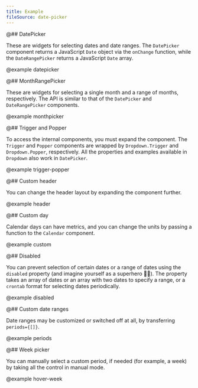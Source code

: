```yaml
---
title: Example
fileSource: date-picker
---
```


@## DatePicker

These are widgets for selecting dates and date ranges. The `DatePicker` component returns a JavaScript `Date` object via the `onChange` function, while the `DateRangePicker` returns a JavaScript `Date` array.

@example datepicker

@## MonthRangePicker

These are widgets for selecting a single month and a range of months, respectively. The API is similar to that of the `DatePicker` and `DateRangePicker` components.

@example monthpicker

@## Trigger and Popper

To access the internal components, you must expand the component. The `Trigger` and `Popper` components are wrapped by `Dropdown.Trigger` and `Dropdown.Popper`, respectively. All the properties and examples available in `Dropdown` also work in `DatePicker`.

@example trigger-popper

@## Custom header

You can change the header layout by expanding the component further.

@example header

@## Custom day

Calendar days can have metrics, and you can change the units by passing a function to the `Calendar` component.

@example custom

@## Disabled

You can prevent selection of certain dates or a range of dates using the `disabled` property (and imagine yourself as a superhero 🕺🏻). The property takes an array of dates or an array with two dates to specify a range, or a `crontab` format for selecting dates periodically.

@example disabled

@## Custom date ranges

Date ranges may be customized or switched off at all, by transferring `periods={[]}`.

@example periods

@## Week picker

You can manually select a custom period, if needed (for example, a week) by taking all the control in manual mode.

@example hover-week
